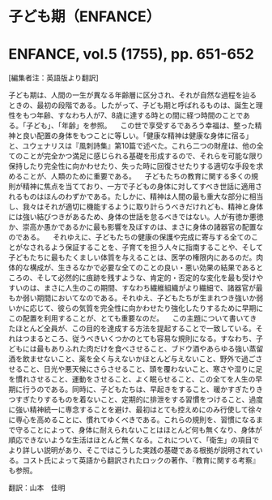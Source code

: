 # 子ども期（ENFANCE）
# ENFANCE, vol.5 (1755), pp. 651-652

[編集者注：英語版より翻訳]

子ども期は、人間の一生が異なる年齢層に区分され、それが自然な過程を辿るときの、最初の段階である。したがって、子ども期と呼ばれるものは、誕生と理性をもつ年齢、すなわち人が7、8歳に達する時との間に経つ時間のことである。「子ども」、「年齢」を参照。
　この世で享受するであろう幸福は、整った精神と良い配置の身体をもつことに等しい。「健康な精神は健康な身体に宿る」と、ユウェナリスは『風刺詩集』第10篇で述べた。これら二つの財産は、他の全てのことが完全かつ満足に感じられる基礎を形成するので、それらを可能な限り保持したり完全性に向かわせたり、失った時に回復させたりする適切な手段を求めることが、人類のために重要である。
　子どもたちの教育に関する多くの規則が精神に焦点を当てており、一方で子どもの身体に対してすべき世話に適用されるものはほんのわずかである。たしかに、精神は人間の最も重大な部分に相当し、我々はそれが適切に機能するように取り計らうべきだけれども、精神と身体には強い結びつきがあるため、身体の世話を怠るべきではない。人が有徳か悪徳か、崇高か愚かであるかに最も影響を及ぼすのは、まさに身体の諸器官の配置なのである。
　それゆえに、子どもたちの健康の保護や完成に寄与する全てのことがなされるよう保証することを、子育てを担う人々に指南することや、そして子どもたちに最もたくましい体質を与えることは、医学の権限内にあるのだ。肉体的な構成が、生きるなかで必要な全てのことの良い・悪い効果の結果であるところの、そして必然的に痕跡を残すような、肯定的・否定的な変化を最も受けやすいのは、まさに人生のこの期間、すなわち繊維組織がより繊細で、諸器官が最もか弱い期間においてなのである。それゆえ、子どもたちが生まれつき強いか弱いかに応じて、彼らの気質を完全性に向かわせたり強化したりするために早期にこの配置を利用することが、とても重要なのだ。
　この主題について書いてきたほとんど全員が、この目的を達成する方法を提起することで一致している。それはつまるところ、従うべきいくつかのとても容易な規則になる。すなわち、子どもには最もありふれた肉だけを食べさせること、ブドウ酒やあらゆる強い蒸留酒を飲ませないこと、薬を全く与えないかほとんど与えないこと、野外で過ごさせること、日光や悪天候にさらさせること、頭を覆わないこと、寒さや湿りに足を慣れさせること、運動をさせること、よく眠らせること、この全てを人生の早期に行うのである。同時に、子どもたちは、早起きをすること、暖かすぎたりきつすぎたりするものを着ないこと、定期的に排泄をする習慣をつけること、過度に強い精神統一に専念することを避け、最初はとても控えめにのみ行使して徐々に専心を高めることに、慣れてゆくべきである。これらの規則を、習慣になるまで守ることによって、身体に耐えられないことはほとんど何も無くなり、身体が順応できないような生活はほとんど無くなる。これについて、「衛生」の項目でより詳しい説明があり、そこではこうした実践の基礎である根拠が説明されている。コスト氏によって英語から翻訳されたロックの著作、『教育に関する考察』も参照。

翻訳：山本　佳明
